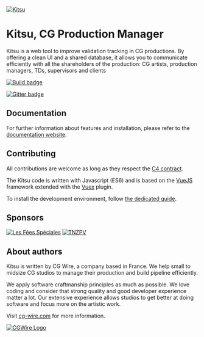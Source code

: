 [![Kitsu](https://kitsu.cg-wire.com/img/kitsu.png)](https://kitsu.cg-wire.com)

# Kitsu, CG Production Manager

Kitsu is a web tool to improve validation tracking in CG productions. By
offering a clean UI and a shared database, it allows you to communicate
efficiently with all the shareholders of the production: CG artists, 
production managers, TDs, supervisors and clients

[![Build
badge](https://travis-ci.org/cgwire/kitsu.svg?branch=master)](https://travis-ci.org/cgwire/kitsu)

[![Gitter badge](https://badges.gitter.im/cgwire/Lobby.png)](https://gitter.im/cgwire/Lobby)

## Documentation 

For further information about features and installation, please refer to the
[documentation website](https://kitsu.cg-wire.com/).

## Contributing

All contributions are welcome as long as they respect the [C4
contract](https://rfc.zeromq.org/spec:42/C4).

The Kitsu code is written with Javascript (ES6) and is based on the 
[VueJS](https://vuejs.org/v2/guide/) framework extended with 
the [Vuex](https://vuex.vuejs.org) plugin.

To install the development environment, follow [the dedicated guide](https://kitsu.cg-wire.com/chapter-2/).


## Sponsors

[![Les Fées Spéciales](https://www.cg-wire.com/images/logo-les-fees-speciales.png)](http://les-fees-speciales.coop/)
[![TNZPV](https://www.cg-wire.com/images/logo-tnzpv.png)](https://nousvoir.com/en/home/)

## About authors

Kitsu is written by CG Wire, a company based in France. We help small to
midsize CG studios to manage their production and build pipeline efficiently.

We apply software craftmanship principles as much as possible. We love coding
and consider that strong quality and good developer experience matter a lot.
Our extensive experience allows studios to get better at doing software and
focus more on the artistic work.

Visit [cg-wire.com](https://cg-wire.com) for more information.

[![CGWire Logo](https://zou.cg-wire.com/cgwire.png)](https://cg-wire.com)
